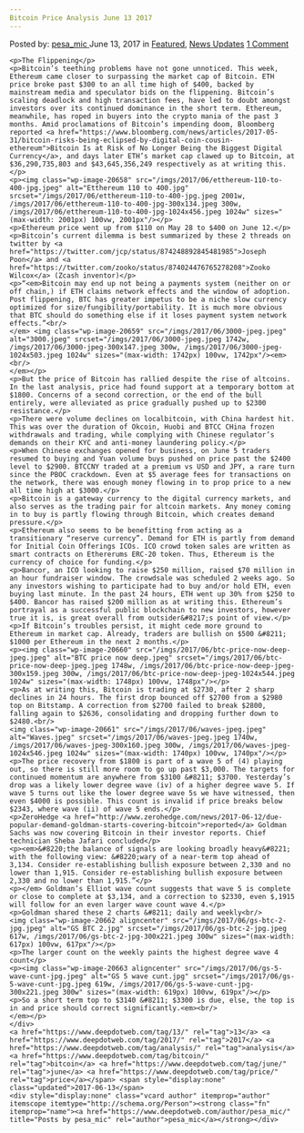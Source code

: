 ```yaml
---
Bitcoin Price Analysis June 13 2017
---
```

<article class="post-listing post-20657 post type-post status-publish format-standard has-post-thumbnail hentry  tag-1826 tag-3676 tag-analysis tag-bitcoin tag-june tag-price">
    <div class="post-inner">
        <span>Posted by: <a href="https://www.deepdotweb.com/author/pesa_mic/" title="">pesa_mic </a></span>
    <span>June 13, 2017</span>
    <span>in <a href="https://www.deepdotweb.com/category/deepdot-news/" rel="category tag">Featured</a>, <a href="https://www.deepdotweb.com/category/news-updates/" rel="category tag">News Updates</a></span>
    <span><a href="https://www.deepdotweb.com/2017/06/13/bitcoin-price-analysis-june-13-2017/#comments">1 Comment</a></span>
    </p>
    <div class="clear"></div>
    
    <p>The Flippening</p>
    <p>Bitcoin’s teething problems have not gone unnoticed. This week, Ethereum came closer to surpassing the market cap of Bitcoin. ETH price broke past $300 to an all time high of $400, backed by mainstream media and speculator bids on the flippening. Bitcoin’s scaling deadlock and high transaction fees, have led to doubt amongst investors over its continued dominance in the short term. Ethereum, meanwhile, has roped in buyers into the crypto mania of the past 3 months. Amid proclamations of Bitcoin’s impending doom, Bloomberg reported <a href="https://www.bloomberg.com/news/articles/2017-05-31/bitcoin-risks-being-eclipsed-by-digital-coin-cousin-ethereum">Bitcoin Is at Risk of No Longer Being the Biggest Digital Currency</a>, and days later ETH’s market cap clawed up to Bitcoin, at $36,290,735,803 and $43,645,356,249 respectively as at writing this.</p>
    <p><img class="wp-image-20658" src="/imgs/2017/06/etthereum-110-to-400-jpg.jpeg" alt="Etthereum 110 to 400.jpg" srcset="/imgs/2017/06/etthereum-110-to-400-jpg.jpeg 2001w, /imgs/2017/06/etthereum-110-to-400-jpg-300x134.jpeg 300w, /imgs/2017/06/etthereum-110-to-400-jpg-1024x456.jpeg 1024w" sizes="(max-width: 2001px) 100vw, 2001px"/></p>
    <p>Ethereum price went up from $110 on May 28 to $400 on June 12.</p>
    <p>Bitcoin’s current dilemma is best summarized by these 2 threads on twitter by <a href="https://twitter.com/jcp/status/874248892845481985">Joseph Poon</a> and <a href="https://twitter.com/zooko/status/874024476765278208">Zooko Wilcox</a> (Zcash inventor)</p>
    <p>“<em>Bitcoin may end up not being a payments system (neither on or off chain,) if ETH claims network effects and the window of adoption. Post flippening, BTC has greater impetus to be a niche slow currency optimized for size/fungibility/portability. It is much more obvious that BTC should do something else if it loses payment system network effects.”<br/>
    </em> <img class="wp-image-20659" src="/imgs/2017/06/3000-jpeg.jpeg" alt="3000.jpeg" srcset="/imgs/2017/06/3000-jpeg.jpeg 1742w, /imgs/2017/06/3000-jpeg-300x147.jpeg 300w, /imgs/2017/06/3000-jpeg-1024x503.jpeg 1024w" sizes="(max-width: 1742px) 100vw, 1742px"/><em><br/>
    </em></p>
    <p>But the price of Bitcoin has rallied despite the rise of altcoins. In the last analysis, price had found support at a temporary bottom at $1800. Concerns of a second correction, or the end of the bull entirely, were alleviated as price gradually pushed up to $2300 resistance.</p>
    <p>There were volume declines on localbitcoin, with China hardest hit. This was over the duration of Okcoin, Huobi and BTCC CHina frozen withdrawals and trading, while complying with Chinese regulator’s demands on their KYC and anti-money laundering policy.</p>
    <p>When Chinese exchanges opened for business, on June 5 traders resumed to buying and Yuan volume buys pushed on price past the $2400 level to $2900. BTCCNY traded at a premium vs USD and JPY, a rare turn since the PBOC crackdown. Even at $5 average fees for transactions on the network, there was enough money flowing in to prop price to a new all time high at $3000.</p>
    <p>Bitcoin is a gateway currency to the digital currency markets, and also serves as the trading pair for altcoin markets. Any money coming in to buy is partly flowing through Bitcoin, which creates demand pressure.</p>
    <p>Ethereum also seems to be benefitting from acting as a transitionary “reserve currency”. Demand for ETH is partly from demand for Initial Coin Offerings ICOs. ICO crowd token sales are written as smart contracts on Ethererums ERC-20 token. Thus, Ethereum is the currency of choice for funding.</p>
    <p>Bancor, an ICO looking to raise $250 million, raised $70 million in an hour fundraiser window. The crowdsale was scheduled 2 weeks ago. So any investors wishing to participate had to buy and/or hold ETH, even buying last minute. In the past 24 hours, ETH went up 30% from $250 to $400. Bancor has raised $200 million as at writing this. Ethereum’s portrayal as a successful public blockchain to new investors, however true it is, is great overall from outsider&#8217;s point of view.</p>
    <p>If Bitcoin’s troubles persist, it might cede more ground to Ethereum in market cap. Already, traders are bullish on $500 &#8211; $1000 per Ethereum in the next 2 months.</p>
    <p><img class="wp-image-20660" src="/imgs/2017/06/btc-price-now-deep-jpeg.jpeg" alt="BTC price now deep.jpeg" srcset="/imgs/2017/06/btc-price-now-deep-jpeg.jpeg 1748w, /imgs/2017/06/btc-price-now-deep-jpeg-300x159.jpeg 300w, /imgs/2017/06/btc-price-now-deep-jpeg-1024x544.jpeg 1024w" sizes="(max-width: 1748px) 100vw, 1748px"/></p>
    <p>As at writing this, Bitcoin is trading at $2730, after 2 sharp declines in 24 hours. The first drop bounced off $2700 from a $2980 top on Bitstamp. A correction from $2700 failed to break $2800, falling again to $2636, consolidating and dropping further down to $2480.<br/>
    <img class="wp-image-20661" src="/imgs/2017/06/waves-jpeg.jpeg" alt="Waves.jpeg" srcset="/imgs/2017/06/waves-jpeg.jpeg 1740w, /imgs/2017/06/waves-jpeg-300x160.jpeg 300w, /imgs/2017/06/waves-jpeg-1024x546.jpeg 1024w" sizes="(max-width: 1740px) 100vw, 1740px"/></p>
    <p>The price recovery from $1800 is part of a wave 5 of (4) playing out, so there is still more room to go up past $3,000. The targets for continued momentum are anywhere from $3100 &#8211; $3700. Yesterday’s drop was a likely lower degree wave (iv) of a higher degree wave 5. If wave 5 turns out like the lower degree wave 5s we have witnessed, then even $4000 is possible. This count is invalid if price breaks below $2343, where wave (ii) of wave 5 ends.</p>
    <p>ZeroHedge <a href="http://www.zerohedge.com/news/2017-06-12/due-popular-demand-goldman-starts-covering-bitcoin">reported</a> Goldman Sachs was now covering Bitcoin in their investor reports. Chief technician Sheba Jafari concluded</p>
    <p><em>&#8220;the balance of signals are looking broadly heavy&#8221; with the following view: &#8220;wary of a near-term top ahead of 3,134. Consider re-establishing bullish exposure between 2,330 and no lower than 1,915. Consider re-establishing bullish exposure between 2,330 and no lower than 1,915.”</p>
    <p></em> Goldman’s Elliot wave count suggests that wave 5 is complete or close to complete at $3,134, and a correction to $2330, even $,1915 will follow for an even larger wave count wave 4.</p>
    <p>Goldman shared these 2 charts &#8211; daily and weekly<br/>
    <img class="wp-image-20662 aligncenter" src="/imgs/2017/06/gs-btc-2-jpg.jpeg" alt="GS BTC 2.jpg" srcset="/imgs/2017/06/gs-btc-2-jpg.jpeg 617w, /imgs/2017/06/gs-btc-2-jpg-300x221.jpeg 300w" sizes="(max-width: 617px) 100vw, 617px"/></p>
    <p>The larger count on the weekly paints the highest degree wave 4 count</p>
    <p><img class="wp-image-20663 aligncenter" src="/imgs/2017/06/gs-5-wave-cunt-jpg.jpeg" alt="GS 5 wave cunt.jpg" srcset="/imgs/2017/06/gs-5-wave-cunt-jpg.jpeg 619w, /imgs/2017/06/gs-5-wave-cunt-jpg-300x221.jpeg 300w" sizes="(max-width: 619px) 100vw, 619px"/></p>
    <p>So a short term top to $3140 &#8211; $3300 is due, else, the top is in and price should correct significantly.<em><br/>
    </em></p>
    </div>
    <a href="https://www.deepdotweb.com/tag/13/" rel="tag">13</a> <a href="https://www.deepdotweb.com/tag/2017/" rel="tag">2017</a> <a href="https://www.deepdotweb.com/tag/analysis/" rel="tag">analysis</a> <a href="https://www.deepdotweb.com/tag/bitcoin/" rel="tag">bitcoin</a> <a href="https://www.deepdotweb.com/tag/june/" rel="tag">june</a> <a href="https://www.deepdotweb.com/tag/price/" rel="tag">price</a></span> <span style="display:none" class="updated">2017-06-13</span>
    <div style="display:none" class="vcard author" itemprop="author" itemscope itemtype="http://schema.org/Person"><strong class="fn" itemprop="name"><a href="https://www.deepdotweb.com/author/pesa_mic/" title="Posts by pesa_mic" rel="author">pesa_mic</a></strong></div>
    
